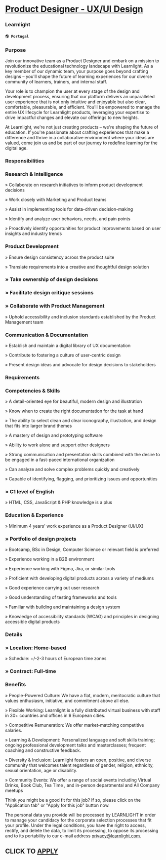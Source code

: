 # [Product Designer - UX/UI Design](https://www.remotewlb.com/apply/product-designer-ux-ui-design)  
### Learnlight  
#### `🌎 Portugal`  

### Purpose

Join our innovative team as a Product Designer and embark on a mission to revolutionize the educational technology landscape with Learnlight. As a key member of our dynamic team, your purpose goes beyond crafting designs – you'll shape the future of learning experiences for our diverse community of learners, trainers, and internal staff.

Your role is to champion the user at every stage of the design and development process, ensuring that our platform delivers an unparalleled user experience that is not only intuitive and enjoyable but also clear, comfortable, pleasurable, and efficient. You'll be empowered to manage the entire UX lifecycle for Learnlight products, leveraging your expertise to drive impactful changes and elevate our offerings to new heights.

At Learnlight, we're not just creating products – we're shaping the future of education. If you're passionate about crafting experiences that make a difference and thrive in a collaborative environment where your ideas are valued, come join us and be part of our journey to redefine learning for the digital age.

### Responsibilities

### Research & Intelligence

» Collaborate on research initiatives to inform product development decisions

» Work closely with Marketing and Product teams

» Assist in implementing tools for data-driven decision-making

» Identify and analyze user behaviors, needs, and pain points

» Proactively identify opportunities for product improvements based on user insights and industry trends

### Product Development

» Ensure design consistency across the product suite

» Translate requirements into a creative and thoughtful design solution

### » Take ownership of design decisions

### » Facilitate design critique sessions

### » Collaborate with Product Management

» Uphold accessibility and inclusion standards established by the Product Management team

### Communication & Documentation

» Establish and maintain a digital library of UX documentation

» Contribute to fostering a culture of user-centric design

» Present design ideas and advocate for design decisions to stakeholders

### Requirements

### Competencies & Skills

» A detail-oriented eye for beautiful, modern design and illustration

» Know when to create the right documentation for the task at hand

» The ability to select clean and clear iconography, illustration, and design that fits into larger brand themes

» A mastery of design and prototyping software

» Ability to work alone and support other designers

» Strong communication and presentation skills combined with the desire to be engaged in a fast-paced international organization

» Can analyze and solve complex problems quickly and creatively

» Capable of identifying, flagging, and prioritizing issues and opportunities

### » C1 level of English

» HTML, CSS, JavaScript & PHP knowledge is a plus

### Education & Experience

» Minimum 4 years' work experience as a Product Designer (UI/UX)

### » Portfolio of design projects

» Bootcamp, BSc in Design, Computer Science or relevant field is preferred

» Experience working in a B2B environment

» Experience working with Figma, Jira, or similar tools

» Proficient with developing digital products across a variety of mediums

» Good experience carrying out user research

» Good understanding of testing frameworks and tools

» Familiar with building and maintaining a design system

» Knowledge of accessibility standards (WCAG) and principles in designing accessible digital products

### Details

### » Location: Home-based

» Schedule: +/-2-3 hours of European time zones

### » Contract: Full-time

### Benefits

» People-Powered Culture: We have a flat, modern, meritocratic culture that values enthusiasm, initiative, and commitment above all else.

» Flexible Working: Learnlight is a fully distributed virtual business with staff in 30+ countries and offices in 9 European cities.

» Competitive Remuneration: We offer market-matching competitive salaries.

» Learning & Development: Personalized language and soft skills training; ongoing professional development talks and masterclasses; frequent coaching and constructive feedback.

» Diversity & Inclusion: Learnlight fosters an open, positive, and diverse community that welcomes talent regardless of gender, religion, ethnicity, sexual orientation, age or disability.

» Community Events: We offer a range of social events including Virtual Drinks, Book Club, Tea Time , and in-person departmental and All Company meetups

Think you might be a good fit for this job? If so, please click on the "Application tab" or "Apply for this job" button now.

The personal data you provide will be processed by LEARNLIGHT in order to manage your candidacy for the corporate selection processes that fit your profile. Under the legal conditions, you have the right to access, rectify, and delete the data, to limit its processing, to oppose its processing and to its portability to our e-mail address privacy@learnlight.com.

  
## CLICK TO [APPLY](https://www.remotewlb.com/apply/product-designer-ux-ui-design)

